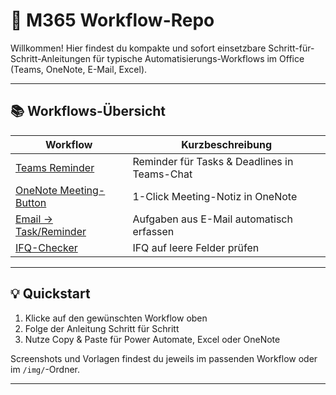 # 🚀 M365 Workflow-Repo

Willkommen! Hier findest du kompakte und sofort einsetzbare Schritt-für-Schritt-Anleitungen für typische Automatisierungs-Workflows im Office (Teams, OneNote, E-Mail, Excel).

---

## 📚 Workflows-Übersicht

| Workflow                          | Kurzbeschreibung                     
| ---------------------------------- | ------------------------------------
| [Teams Reminder](workflows/reminder-teams.md)   | Reminder für Tasks & Deadlines in Teams-Chat
| [OneNote Meeting-Button](workflows/onenote-meeting-button.md) | 1-Click Meeting-Notiz in OneNote
| [Email → Task/Reminder](workflows/email-to-task.md)           | Aufgaben aus E-Mail automatisch erfassen
| [IFQ-Checker](workflows/ifq-checker.md)           | IFQ auf leere Felder prüfen
---

## 💡 Quickstart

1. Klicke auf den gewünschten Workflow oben
2. Folge der Anleitung Schritt für Schritt
3. Nutze Copy & Paste für Power Automate, Excel oder OneNote

Screenshots und Vorlagen findest du jeweils im passenden Workflow oder im `/img/`-Ordner.

---
